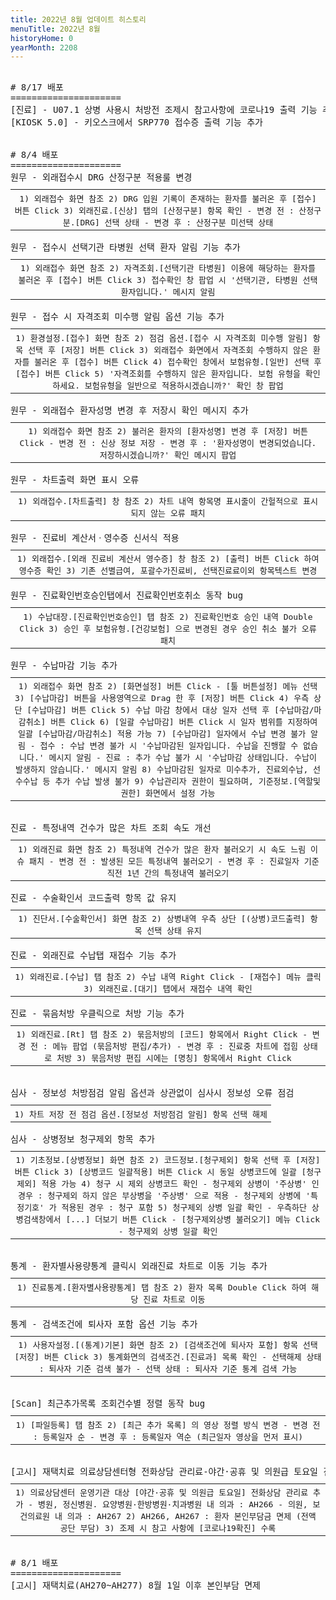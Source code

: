 ```yaml
---
title: 2022년 8월 업데이트 히스토리
menuTitle: 2022년 8월
historyHome: 0
yearMonth: 2208
---
```


<pre>

<bold># 8/17 배포</bold>
=====================
<span class="box chart">[진료]</span> - U07.1 상병 사용시 처방전 조제시 참고사항에 코로나19 출력 기능 추가
<span class="box other">[KIOSK 5.0]</span> - 키오스크에서 SRP770 접수증 출력 기능 추가


<bold># 8/4 배포</bold>
=====================
<span class="box jemu">원무</span> - 외래접수시 DRG 산정구분 적용룰 변경
<table style="width:100%; margin-bottom: 0; margin-top: 10px;">
    <tr>
<th style=" border-spacing: 5px; font-weight: normal">1) 외래접수 화면 참조
2) DRG 입원 기록이 존재하는 환자를 불러온 후 [접수] 버튼 Click
3) 외래진료.[신상] 탭의 [산정구분] 항목 확인
    - 변경 전 : 산정구분.[DRG] 선택 상태
    - 변경 후 : 산정구분 미선택 상태
</th>
    </tr>
</table>
<span class="box jemu">원무</span> - 접수시 선택기관 타병원 선택 환자 알림 기능 추가
<table style="width:100%; margin-bottom: 0; margin-top: 10px;">
    <tr>
<th style=" border-spacing: 5px; font-weight: normal">1) 외래접수 화면 참조
2) 자격조회.[선택기관 타병원] 이용에 해당하는 환자를 불러온 후 [접수] 버튼 Click
3) 접수확인 창 팝업 시 '선택기관, 타병원 선택 환자입니다.' 메시지 알림
</th>
    </tr>
</table>
<span class="box jemu">원무</span> - 접수 시 자격조회 미수행 알림 옵션 기능 추가
<table style="width:100%; margin-bottom: 0; margin-top: 10px;">
    <tr>
<th style=" border-spacing: 5px; font-weight: normal">1) 환경설정.[접수] 화면 참조
2) 점검 옵션.[접수 시 자격조회 미수행 알림] 항목 선택 후 [저장] 버튼 Click
3) 외래접수 화면에서 자격조회 수행하지 않은 환자를 불러온 후 [접수] 버튼 Click
4) 접수확인 창에서 보험유형.[일반] 선택 후 [접수] 버튼 Click
5) '자격조회를 수행하지 않은 환자입니다. 보험 유형을 확인하세요. 보험유형을 일반으로 적용하시겠습니까?' 확인 창 팝업
</th>
    </tr>
</table>
<span class="box jemu">원무</span> - 외래접수 환자성명 변경 후 저장시 확인 메시지 추가
<table style="width:100%; margin-bottom: 0; margin-top: 10px;">
    <tr>
<th style=" border-spacing: 5px; font-weight: normal">1) 외래접수 화면 참조
2) 불러온 환자의 [환자성명] 변경 후 [저장] 버튼 Click
    - 변경 전 : 신상 정보 저장
    - 변경 후 : '환자성명이 변경되었습니다. 저장하시겠습니까?' 확인 메시지 팝업
</th>
    </tr>
</table>
<span class="box jemu">원무</span> - 차트출력 화면 표시 오류
<table style="width:100%; margin-bottom: 0; margin-top: 10px;">
    <tr>
<th style=" border-spacing: 5px; font-weight: normal">1) 외래접수.[차트출력] 창 참조
2) 차트 내역 항목명 표시줄이 간헐적으로 표시되지 않는 오류 패치
</th>
    </tr>
</table>
<span class="box jemu">원무</span> - 진료비 계산서ㆍ영수증 신서식 적용
<table style="width:100%; margin-bottom: 0; margin-top: 10px;">
    <tr>
<th style=" border-spacing: 5px; font-weight: normal">1) 외래접수.[외래 진료비 계산서 영수증] 창 참조
2) [출력] 버튼 Click 하여 영수증 확인
3) 기존 선별급여, 포괄수가진료비, 선택진료료이외 항목텍스트 변경
</th>
    </tr>
</table>
<span class="box jemu">원무</span> - 진료확인번호승인탭에서 진료확인번호취소 동작 bug
<table style="width:100%; margin-bottom: 0; margin-top: 10px;">
    <tr>
<th style=" border-spacing: 5px; font-weight: normal">1) 수납대장.[진료확인번호승인] 탭 참조
2) 진료확인번호 승인 내역 Double Click
3) 승인 후 보험유형.[건강보험] 으로 변경된 경우 승인 취소 불가 오류 패치
</th>
    </tr>
</table>
<span class="box jemu">원무</span> - 수납마감 기능 추가
<table style="width:100%; margin-bottom: 0; margin-top: 10px;">
    <tr>
<th style=" border-spacing: 5px; font-weight: normal">1) 외래접수 화면 참조
2) [화면설정] 버튼 Click - [툴 버튼설정] 메뉴 선택
3) [수납마감] 버튼을 사용영역으로 Drag 한 후 [저장] 버튼 Click
4) 우측 상단 [수납마감] 버튼 Click
5) 수납 마감 창에서 대상 일자 선택 후 [수납마감/마감취소] 버튼 Click
6) [일괄 수납마감] 버튼 Click 시 일자 범위를 지정하여 일괄 [수납마감/마감취소] 적용 가능
7) [수납마감] 일자에서 수납 변경 불가 알림
    - 접수 : 수납 변경 불가 시 '수납마감된 일자입니다. 수납을 진행할 수 없습니다.' 메시지 알림
    - 진료 : 추가 수납 불가 시 '수납마감 상태입니다. 수납이 발생하지 않습니다.' 메시지 알림
8) 수납마감된 일자로 미수추가, 진료외수납, 선수수납 등 추가 수납 발생 불가
9) 수납관리자 권한이 필요하며, 기준정보.[역할및권한] 화면에서 설정 가능
</th>
    </tr>
</table>

<span class="box chart">진료</span> - 특정내역 건수가 많은 차트 조회 속도 개선
<table style="width:100%; margin-bottom: 0; margin-top: 10px;">
    <tr>
<th style=" border-spacing: 5px; font-weight: normal">1) 외래진료 화면 참조
2) 특정내역 건수가 많은 환자 불러오기 시 속도 느림 이슈 패치
    - 변경 전 : 발생된 모든 특정내역 불러오기
    - 변경 후 : 진료일자 기준 직전 1년 간의 특정내역 불러오기
</th>
    </tr>
</table>
<span class="box chart">진료</span> - 수술확인서 코드출력 항목 값 유지
<table style="width:100%; margin-bottom: 0; margin-top: 10px;">
    <tr>
<th style=" border-spacing: 5px; font-weight: normal">1) 진단서.[수술확인서] 화면 참조
2) 상병내역 우측 상단 [(상병)코드출력] 항목 선택 상태 유지
</th>
    </tr>
</table>
<span class="box chart">진료</span> - 외래진료 수납탭 재접수 기능 추가
<table style="width:100%; margin-bottom: 0; margin-top: 10px;">
    <tr>
<th style=" border-spacing: 5px; font-weight: normal">1) 외래진료.[수납] 탭 참조
2) 수납 내역 Right Click - [재접수] 메뉴 클릭
3) 외래진료.[대기] 탭에서 재접수 내역 확인
</th>
    </tr>
</table>
<span class="box chart">진료</span> - 묶음처방 우클릭으로 처방 기능 추가
<table style="width:100%; margin-bottom: 0; margin-top: 10px;">
    <tr>
<th style=" border-spacing: 5px; font-weight: normal">1) 외래진료.[Rt] 탭 참조
2) 묶음처방의 [코드] 항목에서 Right Click
    - 변경 전 : 메뉴 팝업 (묶음처방 편집/추가)
    - 변경 후 : 진료중 차트에 접힘 상태로 처방
3) 묶음처방 편집 시에는 [명칭] 항목에서 Right Click
</th>
    </tr>
</table>

<span class="box inspect">심사</span> - 정보성 처방점검 알림 옵션과 상관없이 심사시 정보성 오류 점검
<table style="width:100%; margin-bottom: 0; margin-top: 10px;">
    <tr>
<th style=" border-spacing: 5px; font-weight: normal">1) 차트 저장 전 점검 옵션.[정보성 처방점검 알림] 항목 선택 해제
</th>
    </tr>
</table>
<span class="box inspect">심사</span> - 상병정보 청구제외 항목 추가
<table style="width:100%; margin-bottom: 0; margin-top: 10px;">
    <tr>
<th style=" border-spacing: 5px; font-weight: normal">1) 기초정보.[상병정보] 화면 참조
2) 코드정보.[청구제외] 항목 선택 후 [저장] 버튼 Click
3) [상병코드 일괄적용] 버튼 Click 시 동일 상병코드에 일괄 [청구제외] 적용 가능
4) 청구 시 제외 상병코드 확인
    - 청구제외 상병이 '주상병' 인 경우 : 청구제외 하지 않은 부상병을 '주상병' 으로 적용
    - 청구제외 상병에 '특정기호' 가 적용된 경우 : 청구 포함
5) 청구제외 상병 일괄 확인
    - 우측하단 상병검색창에서 [...] 더보기 버튼 Click
    - [청구제외상병 불러오기] 메뉴 Click
    - 청구제외 상병 일괄 확인
</th>
    </tr>
</table>

<span class="box other">통계</span> - 환자별사용량통계 클릭시 외래진료 차트로 이동 기능 추가
<table style="width:100%; margin-bottom: 0; margin-top: 10px;">
    <tr>
<th style=" border-spacing: 5px; font-weight: normal">1) 진료통계.[환자별사용량통계] 탭 참조
2) 환자 목록 Double Click 하여 해당 진료 차트로 이동
</th>
    </tr>
</table>
<span class="box other">통계</span> - 검색조건에 퇴사자 포함 옵션 기능 추가
<table style="width:100%; margin-bottom: 0; margin-top: 10px;">
    <tr>
<th style=" border-spacing: 5px; font-weight: normal">1) 사용자설정.[(통계)기본] 화면 참조
2) [검색조건에 퇴사자 포함] 항목 선택 [저장] 버튼 Click
3) 통계화면의 검색조건.[진료과] 목록 확인
    - 선택해제 상태 : 퇴사자 기준 검색 불가
    - 선택 상태 : 퇴사자 기준 통계 검색 가능
</th>
    </tr>
</table>

<span class="box other">[Scan]</span> 최근추가목록 조회건수별 정렬 동작 bug
<table style="width:100%; margin-bottom: 0; margin-top: 10px;">
    <tr>
<th style=" border-spacing: 5px; font-weight: normal">1) [파일등록] 탭 참조
2) [최근 추가 목록] 의 영상 정렬 방식 변경
    - 변경 전 : 등록일자 순
    - 변경 후 : 등록일자 역순 (최근일자 영상을 먼저 표시)
</th>
    </tr>
</table>

<span class="box notice">[고시]</span> 재택치료 의료상담센터형 전화상담 관리료-야간·공휴 및 의원급 토요일 진료 수가 신설
<table style="width:100%; margin-bottom: 0; margin-top: 10px;">
    <tr>
<th style=" border-spacing: 5px; font-weight: normal">1) 의료상담센터 운영기관 대상 [야간·공휴 및 의원급 토요일] 전화상담 관리료 추가
    - 병원, 정신병원. 요양병원·한방병원·치과병원 내 의과 : AH266
    - 의원, 보건의료원 내 의과 : AH267
2) AH266, AH267 : 환자 본인부담금 면제 (전액 공단 부담)
3) 조제 시 참고 사항에 [코로나19확진] 수록
</th>
    </tr>
</table>

<bold># 8/1 배포</bold>
=====================
<span class="box notice">[고시]</span> 재택치료(AH270~AH277) 8월 1일 이후 본인부담 면제


</pre>